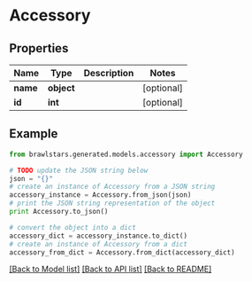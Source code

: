 # Accessory


## Properties
Name | Type | Description | Notes
------------ | ------------- | ------------- | -------------
**name** | **object** |  | [optional] 
**id** | **int** |  | [optional] 

## Example

```python
from brawlstars.generated.models.accessory import Accessory

# TODO update the JSON string below
json = "{}"
# create an instance of Accessory from a JSON string
accessory_instance = Accessory.from_json(json)
# print the JSON string representation of the object
print Accessory.to_json()

# convert the object into a dict
accessory_dict = accessory_instance.to_dict()
# create an instance of Accessory from a dict
accessory_from_dict = Accessory.from_dict(accessory_dict)
```
[[Back to Model list]](../README.md#documentation-for-models) [[Back to API list]](../README.md#documentation-for-api-endpoints) [[Back to README]](../README.md)


